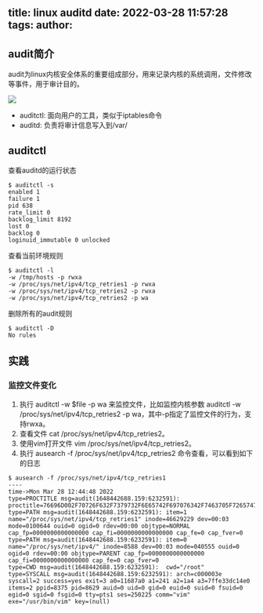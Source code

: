 title: linux auditd
date: 2022-03-28 11:57:28
tags:
author:
---
## audit简介

audit为linux内核安全体系的重要组成部分，用来记录内核的系统调用，文件修改等事件，用于审计目的。

![](https://kuring.oss-cn-beijing.aliyuncs.com/common/linux_audit.png)

 - auditctl: 面向用户的工具，类似于iptables命令
 - auditd: 负责将审计信息写入到/var/
 
## auditctl

查看auditd的运行状态
```
$ auditctl -s
enabled 1
failure 1
pid 638
rate_limit 0
backlog_limit 8192
lost 0
backlog 0
loginuid_immutable 0 unlocked
```

查看当前环境规则

```
$ auditctl -l
-w /tmp/hosts -p rwxa
-w /proc/sys/net/ipv4/tcp_retries1 -p rwxa
-w /proc/sys/net/ipv4/tcp_retries2 -p rwxa
-w /proc/sys/net/ipv4/tcp_retries2 -p wa
```

删除所有的audit规则
```
$ auditctl -D
No rules
```

## 实践

### 监控文件变化

1. 执行 auditctl -w $file -p wa 来监控文件，比如监控内核参数 auditctl -w /proc/sys/net/ipv4/tcp_retries2 -p wa，其中-p指定了监控文件的行为，支持rwxa。
2. 查看文件 cat /proc/sys/net/ipv4/tcp_retries2。
3. 使用vim打开文件 vim /proc/sys/net/ipv4/tcp_retries2。
4. 执行 ausearch -f /proc/sys/net/ipv4/tcp_retries2 命令查看，可以看到如下的日志

```
$ ausearch -f /proc/sys/net/ipv4/tcp_retries1
----
time->Mon Mar 28 12:44:48 2022
type=PROCTITLE msg=audit(1648442688.159:6232591): proctitle=76696D002F70726F632F7379732F6E65742F697076342F7463705F7265747269657331
type=PATH msg=audit(1648442688.159:6232591): item=1 name="/proc/sys/net/ipv4/tcp_retries1" inode=46629229 dev=00:03 mode=0100644 ouid=0 ogid=0 rdev=00:00 objtype=NORMAL cap_fp=0000000000000000 cap_fi=0000000000000000 cap_fe=0 cap_fver=0
type=PATH msg=audit(1648442688.159:6232591): item=0 name="/proc/sys/net/ipv4/" inode=8588 dev=00:03 mode=040555 ouid=0 ogid=0 rdev=00:00 objtype=PARENT cap_fp=0000000000000000 cap_fi=0000000000000000 cap_fe=0 cap_fver=0
type=CWD msg=audit(1648442688.159:6232591):  cwd="/root"
type=SYSCALL msg=audit(1648442688.159:6232591): arch=c000003e syscall=2 success=yes exit=3 a0=11687a0 a1=241 a2=1a4 a3=7ffe33dc14e0 items=2 ppid=8375 pid=8629 auid=0 uid=0 gid=0 euid=0 suid=0 fsuid=0 egid=0 sgid=0 fsgid=0 tty=pts1 ses=250225 comm="vim" exe="/usr/bin/vim" key=(null)
```
